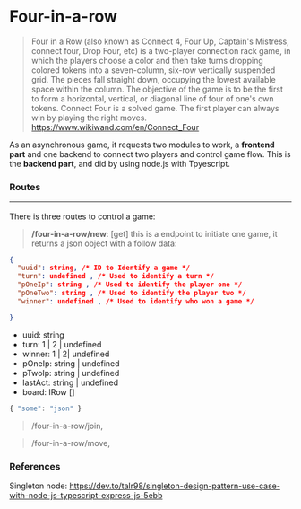 # Four-in-a-row
 >Four in a Row (also known as Connect 4, Four Up,  Captain's Mistress, connect four, Drop Four, etc) is a two-player connection rack game, in which the players choose a color and then take turns dropping colored tokens into a seven-column, six-row vertically suspended grid. The pieces fall straight down, occupying the lowest available space within the column. The objective of the game is to be the first to form a horizontal, vertical, or diagonal line of four of one's own tokens. Connect Four is a solved game. The first player can always win by playing the right moves.
https://www.wikiwand.com/en/Connect_Four


As an asynchronous game,  it requests two modules to work, a **frontend part** and one backend to connect two players and control game flow.
This is the **backend part**, and did by using node.js with Tpyescript.   


### Routes <hr/>
  There is three routes to control a game: 
  >**/four-in-a-row/new**: [get] this is a endpoint to initiate one game, it returns a json object with a follow data:
  
  ````JSON
  {
    "uuid": string, /* ID to Identify a game */
    "turn": undefined , /* Used to identify a turn */
    "pOneIp": string , /* Used to identify the player one */
    "pOneTwo": string , /* Used to identify the player two */
    "winner": undefined , /* Used to identify who won a game */

  }
  ````

  + uuid: string 
  +  turn:  1 | 2 | undefined
  + winner: 1 | 2| undefined
  + pOneIp: string | undefined
  + pTwoIp: string | undefined
  + lastAct: string | undefined
  + board: IRow []

```typescript
{ "some": "json" }
```



  
  >/four-in-a-row/join,
  
  >/four-in-a-row/move,




### References
  Singleton node:
https://dev.to/talr98/singleton-design-pattern-use-case-with-node-js-typescript-express-js-5ebb
